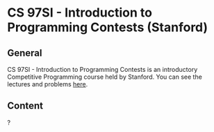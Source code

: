 # CS 97SI - Introduction to Programming Contests (Stanford)


## General

CS 97SI - Introduction to Programming Contests is an introductory Competitive Programming course held by Stanford. You can see the lectures and problems [here](http://web.stanford.edu/class/cs97si/).


## Content

?
